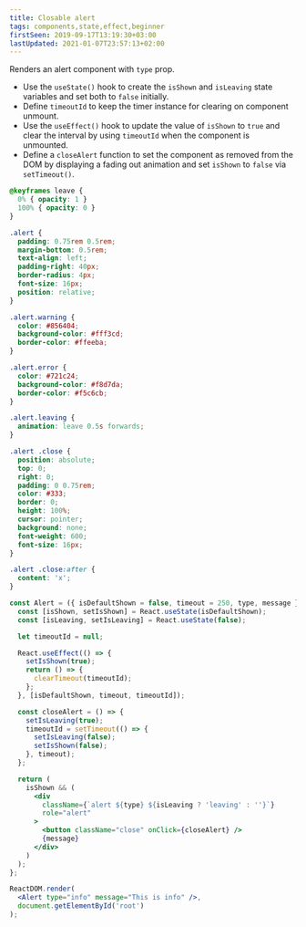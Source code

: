 ```yaml
---
title: Closable alert
tags: components,state,effect,beginner
firstSeen: 2019-09-17T13:19:30+03:00
lastUpdated: 2021-01-07T23:57:13+02:00
---
```


Renders an alert component with `type` prop.

- Use the `useState()` hook to create the `isShown` and `isLeaving` state variables and set both to `false` initially.
- Define `timeoutId` to keep the timer instance for clearing on component unmount.
- Use the `useEffect()` hook to update the value of `isShown` to `true` and clear the interval by using `timeoutId` when the component is unmounted.
- Define a `closeAlert` function to set the component as removed from the DOM by displaying a fading out animation and set `isShown` to `false` via `setTimeout()`.

```css
@keyframes leave {
  0% { opacity: 1 }
  100% { opacity: 0 }
}

.alert {
  padding: 0.75rem 0.5rem;
  margin-bottom: 0.5rem;
  text-align: left;
  padding-right: 40px;
  border-radius: 4px;
  font-size: 16px;
  position: relative;
}

.alert.warning {
  color: #856404;
  background-color: #fff3cd;
  border-color: #ffeeba;
}

.alert.error {
  color: #721c24;
  background-color: #f8d7da;
  border-color: #f5c6cb;
}

.alert.leaving {
  animation: leave 0.5s forwards;
}

.alert .close {
  position: absolute;
  top: 0;
  right: 0;
  padding: 0 0.75rem;
  color: #333;
  border: 0;
  height: 100%;
  cursor: pointer;
  background: none;
  font-weight: 600;
  font-size: 16px;
}

.alert .close:after {
  content: 'x';
}
```

```jsx
const Alert = ({ isDefaultShown = false, timeout = 250, type, message }) => {
  const [isShown, setIsShown] = React.useState(isDefaultShown);
  const [isLeaving, setIsLeaving] = React.useState(false);

  let timeoutId = null;

  React.useEffect(() => {
    setIsShown(true);
    return () => {
      clearTimeout(timeoutId);
    };
  }, [isDefaultShown, timeout, timeoutId]);

  const closeAlert = () => {
    setIsLeaving(true);
    timeoutId = setTimeout(() => {
      setIsLeaving(false);
      setIsShown(false);
    }, timeout);
  };

  return (
    isShown && (
      <div
        className={`alert ${type} ${isLeaving ? 'leaving' : ''}`}
        role="alert"
      >
        <button className="close" onClick={closeAlert} />
        {message}
      </div>
    )
  );
};
```

```jsx
ReactDOM.render(
  <Alert type="info" message="This is info" />,
  document.getElementById('root')
);
```
